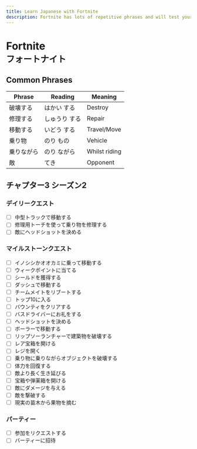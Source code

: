 ```yaml
---
title: Learn Japanese with Fortnite
description: Fortnite has lots of repetitive phrases and will test your katakana reading ability.
---
```


# Fortnite <br><small>フォートナイト</small>

## Common Phrases

<table class="phrases">
    <thead>
        <tr>
            <th>Phrase</th>
            <th>Reading</th>
            <th>Meaning</th>
        </tr>
    </thead>
    <tbody>
        <tr>
            <td>破壊する</td>
            <td>はかい する</td>
            <td>Destroy</td>
        </tr>
        <tr>
            <td>修理する</td>
            <td>しゅうり する</td>
            <td>Repair</td>
        </tr>
        <tr>
            <td>移動する</td>
            <td>いどう する</td>
            <td>Travel/Move</td>
        </tr>
        <tr>
            <td>乗り物</td>
            <td>のり もの</td>
            <td>Vehicle</td>
        </tr>
        <tr>
            <td>乗りながら</td>
            <td>のり ながら</td>
            <td>Whilst riding</td>
        </tr>
        <tr>
            <td>敵</td>
            <td>てき</td>
            <td>Opponent</td>
        </tr>
    </tbody>
</table>

## チャプター3 シーズン2

### デイリークエスト

- [ ] 中型トラックで移動する
- [ ] 修理用トーチを使って乗り物を修理する
- [ ] 敵にヘッドショットを決める

### マイルストーンクエスト

- [ ] イノシシかオオカミに乗って移動する
- [ ] ウィークポイントに当てる
- [ ] シールドを獲得する
- [ ] ダッシュで移動する
- [ ] チームメイトをリブートする
- [ ] トップ10に入る
- [ ] バウンティをクリアする
- [ ] バスドライバーにお礼をする
- [ ] ヘッドショットを決める
- [ ] ボーラーで移動する
- [ ] リップソーランチャーで建築物を破壊する
- [ ] レア宝箱を開ける
- [ ] レジを開く
- [ ] 乗り物に乗りながらオブジェクトを破壊する
- [ ] 体力を回復する
- [ ] 敵より長く生き延びる
- [ ] 宝箱や弾薬箱を開ける
- [ ] 敵にダメージを与える
- [ ] 敵を撃破する
- [ ] 現実の苗木から果物を摘む

### パーティー

- [ ] 参加をリクエストする
- [ ] バーティーに招待